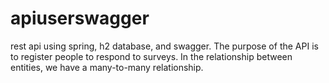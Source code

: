# apiuserswagger
 rest api using spring, h2 database, and swagger. The purpose of the API is to register people to respond to surveys. In the relationship between entities, we have a many-to-many relationship.
